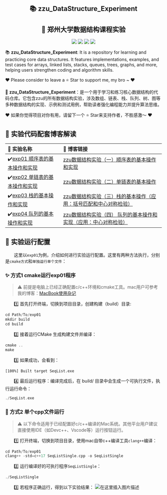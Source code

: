 <div align="center">
  <p align="center">
    <h2>📚 zzu_DataStructure_Experiment</h2>
    <h2>🐑 郑州大学数据结构课程实验</h2>
</p>
  <div align='center'>
      <img src=https://img.shields.io/badge/Language-C++-brightgreen.svg >
      <img src=https://img.shields.io/github/forks/haozheguo/zzu_DataStructure_Experiment.svg?style=dark >
      <img src=https://img.shields.io/github/stars/haozheguo/zzu_DataStructure_Experiment.svg?style=dark >
      <img src=https://img.shields.io/badge/License-Apache-turquoise.svg >
  </div>
</div>

📚 **zzu\_DataStructure\_Experiment**: It is a repository for learning and practicing core data structures. It features implementations, examples, and test cases for arrays, linked lists, stacks, queues, trees, graphs, and more, helping users strengthen coding and algorithm skills.

♥️ Please consider to leave a ⭐️ Star to support me, my bro ~ ♥️

🐑 **zzu\_DataStructure\_Experiment**：是一个用于学习和练习核心数据结构的代码仓库。它包含zzu的所有数据结构实验，涉及数组、链表、栈、队列、树、图等多种数据结构的实现、示例和测试用例，帮助读者强化编程能力并提升算法思维。

♥️ 如果你觉得项目对你有用，请留下一个 ⭐️ Star来支持作者，不胜感激～ ♥️

## 🎨 实验代码配套博客解读


| 📖 实验名称                                                                                                   | 📖 博客链接                                                                                                                                              |
| :------------------------------------------------------------------------------------------------------------ | :------------------------------------------------------------------------------------------------------------------------------------------------------- |
| ✔️[exp01 顺序表的基本操作和实现](https://github.com/haozheguo/zzu_DataStructure_Experiment/tree/main/exp01) | [zzu数据结构实验（一）顺序表的基本操作和实现](https://blog.csdn.net/qq_60587145/article/details/152922364?spm=1001.2014.3001.5502)                       |
| ✔️[exp02 单链表的基本操作和实现](https://github.com/haozheguo/zzu_DataStructure_Experiment/tree/main/exp02) | [zzu数据结构实验（二）单链表的基本操作](https://blog.csdn.net/qq_60587145/article/details/153042030?spm=1001.2014.3001.5502)                             |
| ✔️[exp03 栈的基本操作和实现](https://github.com/haozheguo/zzu_DataStructure_Experiment/tree/main/exp03)     | [zzu数据结构实验（三）栈的基本操作（应用：括号匹配和中心对称检验）](https://blog.csdn.net/qq_60587145/article/details/153139975?spm=1011.2415.3001.5331) |
| ✔️[exp04 队列的基本操作和实现](https://github.com/haozheguo/zzu_DataStructure_Experiment/tree/main/exp04)   | [zzu数据结构实验（四） 队列的基本操作和实现（应用：中心对称检验）](https://blog.csdn.net/qq_60587145/article/details/153209129?spm=1001.2014.3001.5502)  |

## 💫 实验运行配置

&emsp;&emsp;这里以`exp01`为例，介绍如何进行实验运行配置。这里有两种方法执行，分别是`cmake方式`和`单独运行单个文件`：

### ✨ 方式1 cmake运行exp01程序

> ⚠️ 前提是电脑上已经正确配置c/c++环境和cmake工具。mac用户可参考我的博客：[MacBook使用杂记](https://blog.csdn.net/qq_60587145/article/details/152934108?sharetype=blogdetail&sharerId=152934108&sharerefer=PC&sharesource=qq_60587145&spm=1011.2480.3001.8118)

&emsp;&emsp;1️⃣ 首先打开终端，切换到项目目录，创建构建（build）目录:

```cpp
cd Path/To/exp01
mkdir build
cd build
```

&emsp;&emsp;2️⃣  接着运行CMake 生成构建文件并编译：

```cpp
cmake ..
make
```

&emsp;&emsp;3️⃣ 如果成功，会看到：

```bash
[100%] Built target SeqList.exe
```

&emsp;&emsp;4️⃣ 最后运行程序：编译完成后，在 build/ 目录中会生成一个可执行文件，执行运行命令：

```cpp
./SeqList.exe
```

### 🧠 方式2 单个cpp文件运行

> ⚠️ 以下命令适用于已经配置好c/c++编译的Mac系统。其他平台用户建议直接使用IDE（如Devc++、Vscode等）运行按钮运行。

&emsp;&emsp;1️⃣  打开终端，切换到项目目录，使用mac自带c++编译工具`clang++`编译：

```cpp
cd Path/To/exp01
clang++ -std=c++17 SeqListSingle.cpp -o SeqListSingle
```

&emsp;&emsp;2️⃣ 运行编译好的可执行程序`SeqListSingle`：

```cpp
./SeqListSingle
```

&emsp;&emsp;3️⃣ 若程序正确运行，得到以下实验结果：
![在这里插入图片描述](https://i-blog.csdnimg.cn/direct/01687137d0814a9fbad75aa1b824549c.png)
